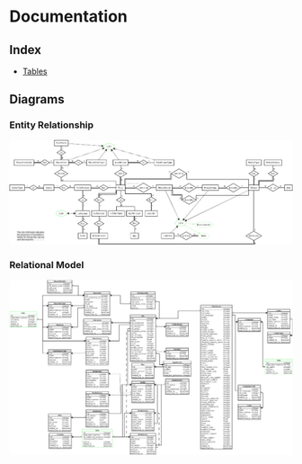 [//]: # ( -*- coding: utf-8 -*- )
[//]: # ( ---------------------------------------------------------------------- )
[//]: # (+ Autor:  	Ran# )
[//]: # (+ Creado: 	2023/02/12 15:28:31.773700 )
[//]: # (+ Editado:	2023/02/13 20:28:48.299752 )
[//]: # ( ---------------------------------------------------------------------- )

# Documentation

## Index

- [Tables](tables.md#tables)

## Diagrams

### Entity Relationship

![ER diagram](diagrams/Media4_ER.png "Entity Relationship Diagram")


### Relational Model

![RM diagram](diagrams/Media4_MR.png "Relational Model Diagram")
